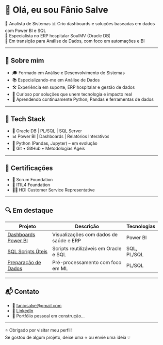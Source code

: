 # 👋 Olá, eu sou Fânio Salve

💼 Analista de Sistemas
📊 Crio dashboards e soluções baseadas em dados com Power BI e SQL  
🏥 Especialista no ERP hospitalar SoulMV (Oracle DB)  
🎯 Em transição para Análise de Dados, com foco em automações e BI  

---

## 🧠 Sobre mim

- 🎓 Formado em Análise e Desenvolvimento de Sistemas  
- 📚 Especializando-me em Análise de Dados  
- 🛠️ Experiência em suporte, ERP hospitalar e gestão de dados  
- 🚀 Curioso por soluções que unem tecnologia e impacto real  
- 🌱 Aprendendo continuamente Python, Pandas e ferramentas de dados  

---

## 🧰 Tech Stack

- 💾 Oracle DB | PL/SQL | SQL Server  
- 📊 Power BI | Dashboards | Relatórios Interativos  
- 🐍 Python (Pandas, Jupyter) – em evolução  
- 🔧 Git • GitHub • Metodologias Ágeis  

---

## 📜 Certificações

- 🧩 Scrum Foundation  
- 📘 ITIL4 Foundation  
- 🧑‍💼 HDI Customer Service Representative  

---

## 🔍 Em destaque

| Projeto | Descrição | Tecnologias |
|--------|-----------|-------------|
| [Dashboards Power BI](https://github.com/Fanio-Hub/Dashboards-PowerBI) | Visualizações com dados de saúde e ERP | Power BI |
| [SQL Scripts Úteis](https://github.com/Fanio-Hub/SQL-Scripts) | Scripts reutilizáveis em Oracle e SQL | SQL, PL/SQL |
| [Preparação de Dados](https://github.com/Fanio-Hub/Data-Analytics) | Pré-processamento com foco em ML | PL/SQL |

---

## 📬 Contato

- 📧 faniosalve@gmail.com  
- 💼 [LinkedIn](https://www.linkedin.com/in/faniosalve/)  
- 🧭 Portfólio pessoal em construção...

---

⭐ Obrigado por visitar meu perfil!  
Se gostou de algum projeto, deixe uma ⭐ ou envie uma ideia 💡
